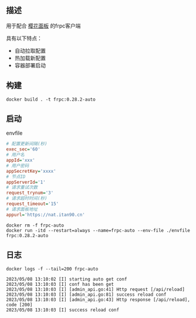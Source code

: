 ## 描述

用于配合 [樱花面板](https://github.com/ZeroDream-CN/SakuraPanel) 的frpc客户端

具有以下特点：

- 自动拉取配置
- 热加载新配置
- 容器部署启动

## 构建

```shell
docker build . -t frpc:0.28.2-auto
```

## 启动

envfile

```ini
# 配置更新间隔(秒)
exec_sec='60'
# 用户名
appId='xxx'
# 用户密码
appSecretKey='xxxx'
# 节点ID
appServerId='1'
# 请求重试次数
request_trynum='3'
# 请求超时时间(秒)
request_timeout='15'
# 请求面板地址
appurl='https://nat.itan90.cn'
```

```
docker rm -f frpc-auto
docker run -itd --restart=always --name=frpc-auto --env-file ./envfile frpc:0.28.2-auto
```

## 日志

```shell
docker logs -f --tail=200 frpc-auto

2023/05/08 13:10:02 [I] starting auto get conf
2023/05/08 13:10:03 [I] conf has been get
2023/05/08 13:10:03 [I] [admin_api.go:41] Http request [/api/reload]
2023/05/08 13:10:03 [I] [admin_api.go:81] success reload conf
2023/05/08 13:10:03 [I] [admin_api.go:43] Http response [/api/reload], code [200]
2023/05/08 13:10:03 [I] success reload conf
```